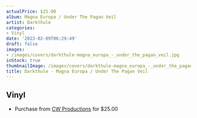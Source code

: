 ```yaml
---
actualPrice: $25.00
album: Magna Europa / Under The Pagan Veil
artist: Darkthule
categories:
- Vinyl
date: '2023-02-09T06:29:49'
draft: false
images:
- /images/covers/darkthule-magna_europa_-_under_the_pagan_veil.jpg
inStock: true
thumbnailImage: /images/covers/darkthule-magna_europa_-_under_the_pagan_veil-thumb.jpg
title: Darkthule - Magna Europa / Under The Pagan Veil
---
```


## Vinyl
* Purchase from [CW Productions](https://shop.cwproductions.net/products/darkthule-magna-europa-under-the-pagan-veil-lp) for $25.00
